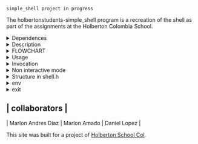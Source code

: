 `simple_shell project in progress`

The holbertonstudents-simple_shell program is a recreation of the shell as part of the assignments at the Holberton Colombia School.

<details><summary> Dependences </summary>

<p>

<h2>Dependences</h2>

simple_shell was coded on Ubuntu 22.04 LTS machine, using the C programming language. Test wer compiled using gcc compiler [ gcc (Ubuntu 11.2.0-19ubuntu1) 11.2.0 ]

</p>

</details>

<details><summary> Description </summary>

<p>
<h2> Description </h2>

Description

- Simple_Shell is an exercise from Holberton School Colombia to C17. The objective is to make a utility that replicates the functioning of the shell

</p>

</details>

<details><summary> FLOWCHART </summary>

<p>
<h2> FLOWCHART </h2>

(![164135193-62dd3e0d-c257-45d5-952e-1c02f8be8d8f](https://github.com/m1994d/holbertonschool-simple_shell/blob/main/images/Flow_chart_shell.png)

</p>

</details>

<details><summary>Usage</summary>

<p>
<h2> USAGE </h2>

To use the simple_shell, compile all .c files in the repository. 

`gcc -Wall -Werror -Wextra -pedantic -std=gnu89 *.c -o hsh`

Then execute the resulting file,for following explanations, the executable file will be referred as hsh. 

`./hsh`

The simple_shellis capable of execute any executable file, , if it can be located at any directory of the PATH environment variable `for instance ls, pwd`.

</p>

</details>

<details><summary> Invocation</summary>

<p>
<h2> Invocation </h2>

After compile all .c located in this repository you can call the created shell using:

`./hsh`
</p>

</details>

<details><summary>Non interactive mode</summary>

<p>
<h2> Non interactive mode </h2>

```
$:~/holbertonschool-simple_shell$ echo "ls" | ./hsh
AUTHORS   OFunctions.c  builtin.c          getPath.c  ls      man_simple_shell  shell.h
Makefile  README.md     functions_shell.c  hsh        main.c  no_builtin.c      shell_cmd.c
```
</p>

</details>

<details><summary>Structure in shell.h </summary>

<p>
<h2> Structure in shell.h </h2>

```
/**
 * struct SLL - structure to manage the shell
 * @flags: arguments
 * @Command: parameter command
 * @num_flags: number of arguments
 */
typedef struct SLL
{
	char *Command;
	char **flags;
	int num_flags;
} sll_t;

```
</p>

</details>

<details><summary> env </summary>

<p>
<h2> env </h2>

Prints the current environment

```
$ env
SHELL=/bin/bash
WSL_DISTRO_NAME=Ubuntu-22.04
NAME=MARLON2994
PWD=/home/marlondiaz/holbertonschool-simple_shell
LOGNAME=marlondiaz
HOME=/home/marlondiaz
LANG=C.UTF-8
LS_COLORS=rs=0:di=01;34:ln=01;36:mh=00:pi=40;33:so=01;35:do=01;35:bd=40;33;01:cd=40;33;01:or=40;31;01:mi=00:su=37;41:sg=30;43:ca=30;41:tw=30;42:ow=34;42:st=37;44:ex=01;32:*.tar=01;31:*.tgz=01;31:*.arc=01;31:*.arj=01;31:*.taz=01;31:*.lha=01;31:*.lz4=01;31:*.lzh=01;31:*.lzma=01;31:*.tlz=01;31:*.txz=01;31:*.tzo=01;31:*.t7z=01;31:*.zip=01;31:*.z=01;31:*.dz=01;31:*.gz=01;31:*.lrz=01;31:*.lz=01;31:*.lzo=01;31:*.xz=01;31:*.zst=01;31:*.tzst=01;31:*.bz2=01;31:*.bz=01;31:*.tbz=01;31:*.tbz2=01;31:*.tz=01;31:*.deb=01;31:*.rpm=01;31:*.jar=01;31:*.war=01;31:*.ear=01;31:*.sar=01;31:*.rar=01;31:*.alz=01;31:*.ace=01;31:*.zoo=01;31:*.cpio=01;31:*.7z=01;31:*.rz=01;31:*.cab=01;31:*.wim=01;31:*.swm=01;31:*.dwm=01;31:*.esd=01;31:*.jpg=01;35:*.jpeg=01;35:*.mjpg=01;35:*.mjpeg=01;35:*.gif=01;35:*.bmp=01;35:*.pbm=01;35:*.pgm=01;35:*.ppm=01;35:*.tga=01;35:*.xbm=01;35:*.xpm=01;35:*.tif=01;35:*.tiff=01;35:*.png=01;35:*.svg=01;35:*.svgz=01;35:*.mng=01;35:*.pcx=01;35:*.mov=01;35:*.mpg=01;35:*.mpeg=01;35:*.m2v=01;35:*.mkv=01;35:*.webm=01;35:*.webp=01;35:*.ogm=01;35:*.mp4=01;35:*.m4v=01;35:*.mp4v=01;35:*.vob=01;35:*.qt=01;35:*.nuv=01;35:*.wmv=01;35:*.asf=01;35:*.rm=01;35:*.rmvb=01;35:*.flc=01;35:*.avi=01;35:*.fli=01;35:*.flv=01;35:*.gl=01;35:*.dl=01;35:*.xcf=01;35:*.xwd=01;35:*.yuv=01;35:*.cgm=01;35:*.emf=01;35:*.ogv=01;35:*.ogx=01;35:*.aac=00;36:*.au=00;36:*.flac=00;36:*.m4a=00;36:*.mid=00;36:*.midi=00;36:*.mka=00;36:*.mp3=00;36:*.mpc=00;36:*.ogg=00;36:*.ra=00;36:*.wav=00;36:*.oga=00;36:*.opus=00;36:*.spx=00;36:*.xspf=00;36:
LESSCLOSE=/usr/bin/lesspipe %s %s
TERM=xterm-256color
LESSOPEN=| /usr/bin/lesspipe %s
USER=marlondiaz
SHLVL=1
WSLENV=
XDG_DATA_DIRS=/usr/local/share:/usr/share:/var/lib/snapd/desktop
PATH=/usr/local/sbin:/usr/local/bin:/usr/sbin:/usr/bin:/sbin:/bin:/usr/games:/usr/local/games:/mnt/c/Program Files/WindowsApps/CanonicalGroupLimited.Ubuntu22.04LTS_2204.1.22.0_x64__79rhkp1fndgsc:/mnt/c/Windows/system32:/mnt/c/Windows:/mnt/c/Windows/System32/Wbem:/mnt/c/Windows/System32/WindowsPowerShell/v1.0/:/mnt/c/Windows/System32/OpenSSH/:/mnt/c/Program Files/Docker/Docker/resources/bin:/mnt/c/ProgramData/DockerDesktop/version-bin:/mnt/c/Program Files/NVIDIA Corporation/NVIDIA NvDLISR:/mnt/c/Program Files (x86)/NVIDIA Corporation/PhysX/Common:/mnt/c/Users/mdref/AppData/Local/Microsoft/WindowsApps:/mnt/c/Users/mdref/AppData/Local/Programs/Microsoft VS Code/bin:/snap/bin
HOSTTYPE=x86_64
OLDPWD=/home/marlondiaz
_=./hsh

```
</p>

</details>

<details><summary> exit </summary>

<p>
<h2> exit </h2>

Exits the shell, The STATUS argument is the integer used to exit the shell.

```
$ exit
marlondiaz@MARLON2994:~/holbertonschool-simple_shell$
```
</p>

</details>


|                 collaborators                     | 
-----------------------------------------------------
| Marlon Andres Diaz | Marlon Amado |  Daniel Lopez |

This site was built for a project of [Holberton School Col](https://www.holbertoncolombia.com/).
